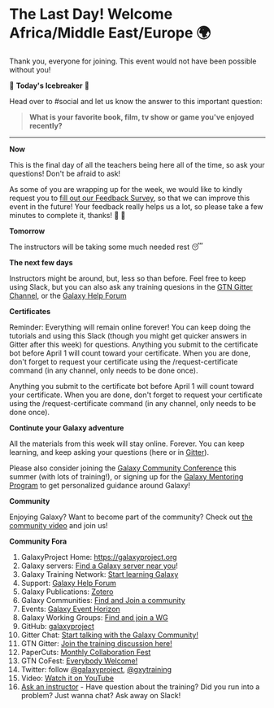 # The Last Day! Welcome Africa/Middle East/Europe :earth_africa:

Thank you, everyone for joining. This event would not have been possible without you!

:ice_cube: **Today's Icebreaker** :ice_cube:

Head over to #social and let us know the answer to this important question:

> **What is your favorite book, film, tv show or game you've enjoyed recently?**

---

**Now**

This is the final day of all the teachers being here all of the time, so ask your questions! Don't be afraid to ask!

As some of you are wrapping up for the week, we would like to kindly request you to [fill out our Feedback Survey](https://forms.gle/VVs2QHWNa2ueKnRu7), so that we can improve this event in the future! Your feedback really helps us a lot, so please take a few minutes to complete it, thanks! :pray: :speech_balloon:

**Tomorrow**

The instructors will be taking some much needed rest :sleeping:

**The next few days**

Instructors might be around, but, less so than before. Feel free to keep using Slack, but you can also ask any training quesions in the [GTN Gitter Channel](https://gitter.im/Galaxy-Training-Network/Lobby), or the [Galaxy Help Forum](https://help.galaxyproject.org/?utm_source=smorgasbord&utm_medium=website&utm_campaign=smorgasbord2022)

**Certificates**

Reminder: Everything will remain online forever! You can keep doing the tutorials and using this Slack (though you might get quicker answers in Gitter after this week) for questions. Anything you submit to the certificate bot before April 1 will count toward your certificate. When you are done, don't forget to request your certificate using the /request-certificate command (in any channel, only needs to be done once).

Anything you submit to the certificate bot before April 1 will count toward your certificate. When you are done, don't forget to request your certificate using the /request-certificate command (in any channel, only needs to be done once).


**Continute your Galaxy adventure**

All the materials from this week will stay online. Forever. You can keep learning, and keep asking your questions (here or in [Gitter](https://gitter.im/Galaxy-Training-Network/Lobby)).

Please also consider joining the [Galaxy Community Conference](https://galaxyproject.org/events/gcc2022/) this summer (with lots of training!), or signing up for the [Galaxy Mentoring Program](https://galaxy-mentor-network.netlify.app/) to get personalized guidance around Galaxy!


**Community**

Enjoying Galaxy? Want to become part of the community? Check out [the community video](https://youtu.be/-1MPdxmRs8U) and join us!

**Community Fora**

1. GalaxyProject Home: https://galaxyproject.org
2. Galaxy servers: [Find a Galaxy server near you](https://galaxyproject.org/use/?utm_source=smorgasbord&utm_medium=website&utm_campaign=smorgasbord2022)!
3. Galaxy Training Network: [Start learning Galaxy](https://training.galaxyproject.org/?utm_source=smorgasbord&utm_medium=website&utm_campaign=smorgasbord2022)
4. Support: [Galaxy Help Forum](https://help.galaxyproject.org/?utm_source=smorgasbord&utm_medium=website&utm_campaign=smorgasbord2022)
5. Galaxy Publications: [Zotero](https://www.zotero.org/groups/1732893/galaxy?utm_source=smorgasbord&utm_medium=website&utm_campaign=smorgasbord2022)
6. Galaxy Communities: [Find and Join a community](https://galaxyproject.org/community/?utm_source=smorgasbord&utm_medium=website&utm_campaign=smorgasbord2022)
7. Events: [Galaxy Event Horizon](https://galaxyproject.org/events/?utm_source=smorgasbord&utm_medium=website&utm_campaign=smorgasbord2022)
8. Galaxy Working Groups: [Find and join a WG](https://galaxyproject.org/community/wg/?utm_source=smorgasbord&utm_medium=website&utm_campaign=smorgasbord2022)
9. GitHub: [galaxyproject](https://github.com/galaxyproject?utm_source=smorgasbord&utm_medium=website&utm_campaign=smorgasbord2022)
10. Gitter Chat: [Start talking with the Galaxy Community!](https://gitter.im/galaxyproject/Lobby?utm_source=smorgasbord&utm_medium=website&utm_campaign=smorgasbord2022)
11. GTN Gitter: [Join the training discussion here!](https://gitter.im/Galaxy-Training-Network/Lobby?utm_source=smorgasbord&utm_medium=website&utm_campaign=smorgasbord2022)
12. PaperCuts: [Monthly Collaboration Fest](https://galaxyproject.org/events/2021-02-papercuts/?utm_source=smorgasbord&utm_medium=website&utm_campaign=smorgasbord2022)
13. GTN CoFest: [Everybody Welcome!](https://github.com/galaxyproject/training-material/issues/1712?utm_source=smorgasbord&utm_medium=website&utm_campaign=smorgasbord2022)
14. Twitter: follow [@galaxyproject](https://twitter.com/galaxyproject), [@gxytraining](https://twitter.com/gxytraining)
15. Video: [Watch it on YouTube](https://youtu.be//-1MPdxmRs8U)
16. [Ask an instructor](https://shiltemann.github.io/global-galaxy-course/workshop) - Have question about the training? Did you run into a problem? Just wanna chat? Ask away on Slack!
